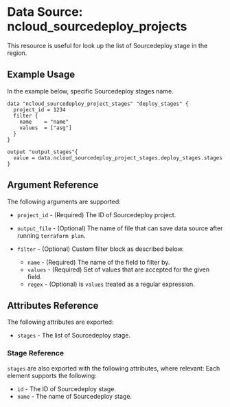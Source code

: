 # Data Source: ncloud_sourcedeploy_projects

This resource is useful for look up the list of Sourcedeploy stage in the region.

## Example Usage

In the example below, specific Sourcedeploy stages name.

```hcl
data "ncloud_sourcedeploy_project_stages" "deploy_stages" {
  project_id = 1234
  filter {
    name    = "name"
    values  = ["asg"]
  }
}

output "output_stages"{
  value = data.ncloud_sourcedeploy_project_stages.deploy_stages.stages
}
```

## Argument Reference

The following arguments are supported:

* `project_id` - (Required) The ID of Sourcedeploy project.

* `output_file` - (Optional) The name of file that can save data source after running `terraform plan`.
* `filter` - (Optional) Custom filter block as described below.
    * `name` - (Required) The name of the field to filter by.
    * `values` - (Required) Set of values that are accepted for the given field.
    * `regex` - (Optional) is `values` treated as a regular expression.

## Attributes Reference

The following attributes are exported:

* `stages` - The list of Sourcedeploy stage.

### Stage Reference

`stages` are also exported with the following attributes, where relevant: Each element supports the following:

* `id` - The ID of Sourcedeploy stage.
* `name` - The name of Sourcedeploy stage.
